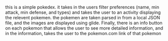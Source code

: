 this is a simple pokedex. it takes in the users filter preferences (name, min attack, min defense, and types) and takes the user to an activity displaying the relevent pokemen. the pokemen are taken parsed in from a local JSON file, and the images are displayed using glide. Finally, there is an info button on each pokemon that allows the user to see more detailed information, and in the information, takes the user to the pokemon.com link of that pokemon
